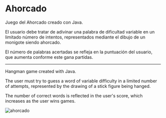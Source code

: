 # Ahorcado

Juego del Ahorcado creado con Java.  

El usuario debe tratar de adivinar una palabra de dificultad variable en un limitado número de intentos, representados mediante el dibujo de un monigote siendo ahorcado.  

El número de palabras acertadas se refleja en la puntuación del usuario, que aumenta conforme este gana partidas.

----------------------------------------------------------------------------------------------------------------------------------------------------------------

Hangman game created with Java.  

The user must try to guess a word of variable difficulty in a limited number of attempts, represented by the drawing of a stick figure being hanged.  

The number of correct words is reflected in the user's score, which increases as the user wins games.  

![ahorcado](https://github.com/ricardobar96/Ahorcado/assets/73242474/1a68879f-9202-4396-91c1-afa87d35e98e)

